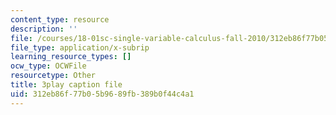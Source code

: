 ```yaml
---
content_type: resource
description: ''
file: /courses/18-01sc-single-variable-calculus-fall-2010/312eb86f77b05b9689fb389b0f44c4a1_eRCN3daFCmU.vtt
file_type: application/x-subrip
learning_resource_types: []
ocw_type: OCWFile
resourcetype: Other
title: 3play caption file
uid: 312eb86f-77b0-5b96-89fb-389b0f44c4a1
---
```

